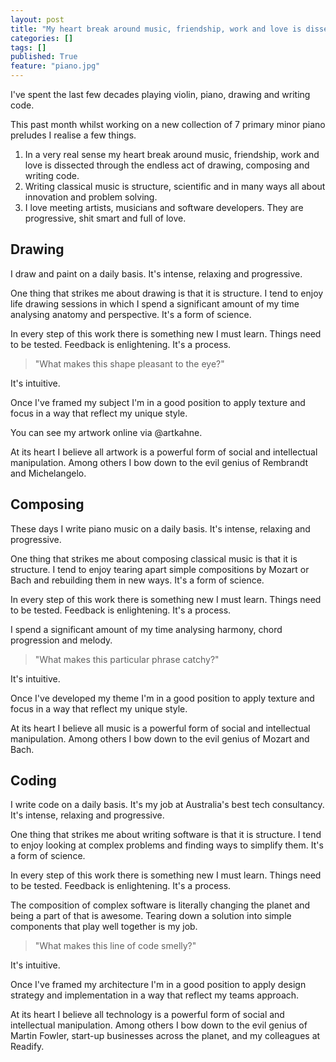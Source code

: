```yaml
---
layout: post
title: "My heart break around music, friendship, work and love is dissecting through the endless act of drawing, composing and writing code."
categories: []
tags: []
published: True
feature: "piano.jpg"
---
```


I've spent the last few decades playing violin, piano, drawing and writing code.

This past month whilst working on a new collection of 7 primary minor piano preludes I realise a few things. 

1. In a very real sense my heart break around music, friendship, work and love is dissected through the endless act of drawing, composing and writing code.
2. Writing classical music is structure, scientific and in many ways all about innovation and problem solving.
3. I love meeting artists, musicians and software developers. They are progressive, shit smart and full of love.

## Drawing

I draw and paint on a daily basis. It's intense, relaxing and progressive.

One thing that strikes me about drawing is that it is structure. I tend to enjoy life drawing sessions in which I spend a significant amount of my time analysing anatomy and perspective. It's a form of science.

In every step of this work there is something new I must learn. Things need to be tested. Feedback is enlightening. It's a process.

> "What makes this shape pleasant to the eye?"

It's intuitive.

Once I've framed my subject I'm in a good position to apply texture and focus in a way that reflect my unique style.

You can see my artwork online via @artkahne.

At its heart I believe all artwork is a powerful form of social and intellectual manipulation. Among others I bow down to the evil genius of Rembrandt and Michelangelo.

## Composing

These days I write piano music on a daily basis. It's intense, relaxing and progressive.

One thing that strikes me about composing classical music is that it is structure. I tend to enjoy tearing apart simple compositions by Mozart or Bach and rebuilding them in new ways. It's a form of science.

In every step of this work there is something new I must learn. Things need to be tested. Feedback is enlightening. It's a process.

I spend a significant amount of my time analysing harmony, chord progression and melody. 

> "What makes this particular phrase catchy?"

It's intuitive.

Once I've developed my theme I'm in a good position to apply texture and focus in a way that reflect my unique style.

At its heart I believe all music is a powerful form of social and intellectual manipulation. Among others I bow down to the evil genius of Mozart and Bach.

## Coding

I write code on a daily basis. It's my job at Australia's best tech consultancy. It's intense, relaxing and progressive.

One thing that strikes me about writing software is that it is structure. I tend to enjoy looking at complex problems and finding ways to simplify them.  It's a form of science.

In every step of this work there is something new I must learn. Things need to be tested. Feedback is enlightening. It's a process.

The composition of complex software is literally changing the planet and being a part of that is awesome. Tearing down a solution into simple components that play well together is my job.

> "What makes this line of code smelly?"

It's intuitive.

Once I've framed my architecture I'm in a good position to apply design strategy and implementation in a way that reflect my teams approach.

At its heart I believe all technology is a powerful form of social and intellectual manipulation. Among others I bow down to the evil genius of Martin Fowler, start-up businesses across the planet, and my colleagues at Readify.
